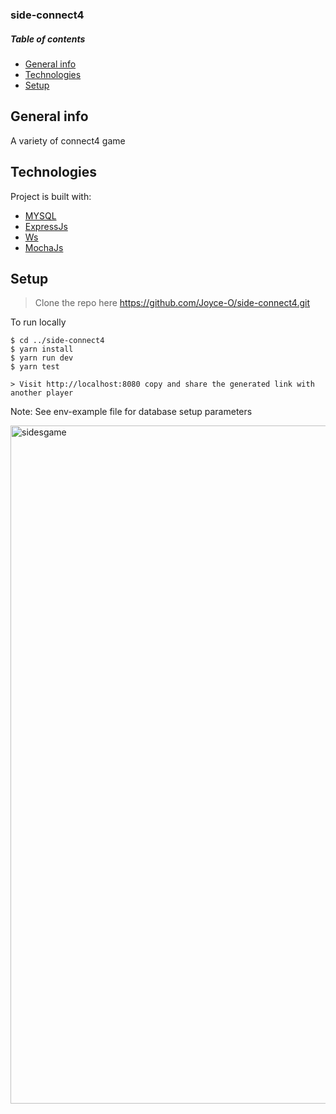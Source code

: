 ### side-connect4

##### Table of contents
* [General info](#general-info)
* [Technologies](#technologies)
* [Setup](#setup)

## General info
A variety of connect4 game
	
## Technologies
Project is built with:
* [MYSQL](https://www.mysql.com)
* [ExpressJs](http://expressjs.com/)
* [Ws](https://github.com/websockets/ws)
* [MochaJs](https://mochajs.org/)
	
## Setup
> Clone the repo here https://github.com/Joyce-O/side-connect4.git

To run locally
```
$ cd ../side-connect4
$ yarn install
$ yarn run dev
$ yarn test

> Visit http://localhost:8080 copy and share the generated link with another player
```
Note: See env-example file for database setup parameters

<img width="1085" alt="sidesgame" src="https://user-images.githubusercontent.com/26967919/143244020-de2ccdd0-675a-4d3a-9ee0-0d3556e336e7.png">
